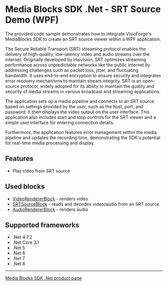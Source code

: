 
# Media Blocks SDK .Net - SRT Source Demo (WPF)

The provided code sample demonstrates how to integrate VisioForge's MediaBlocks SDK to create an SRT source viewer within a WPF application.

The Secure Reliable Transport (SRT) streaming protocol enables the delivery of high-quality, low-latency video and audio streams over the internet. Originally developed by Haivision, SRT optimizes streaming performance across unpredictable networks like the public internet by addressing challenges such as packet loss, jitter, and fluctuating bandwidth. It uses end-to-end encryption to ensure security and integrates error recovery mechanisms to maintain stream integrity. SRT is an open-source protocol, widely adopted for its ability to maintain the quality and security of media streams in various broadcast and streaming applications.

The application sets up a media pipeline and connects to an SRT source based on settings provided by the user, such as the host, port, and password. It then displays the video output on the user interface. This application also includes start and stop controls for the SRT viewer and a simple user interface for entering connection details.

Furthermore, the application features error management within the media pipeline and updates the recording time, demonstrating the SDK's potential for real-time media processing and display.

## Features

- Play video from SRT source

## Used blocks

- [VideoRendererBlock](https://www.visioforge.com/help/docs/dotnet/mediablocks/VideoRendering/) - renders video
- [SRTSourceBlock](https://www.visioforge.com/help/docs/dotnet/mediablocks/Sources/SRTSourceBlock/) - reads and decodes video/audio from an SRT source
- [AudioRendererBlock](https://www.visioforge.com/help/docs/dotnet/mediablocks/AudioRendering/) - renders audio

## Supported frameworks

- .Net 4.7.2
- .Net Core 3.1
- .Net 5
- .Net 6
- .Net 7
- .Net 8

---

[Media Blocks SDK .Net product page](https://www.visioforge.com/media-blocks-sdk)
